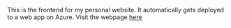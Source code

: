 This is the frontend for my personal website. It automatically gets deployed to a web app on Azure. Visit the webpage [here](https://matthijs.hartskeerl.io)
